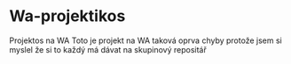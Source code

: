 # Wa-projektikos
Projektos na WA
Toto je projekt na WA taková oprva chyby protože jsem si myslel že si to každý má dávat na skupinový repositář
